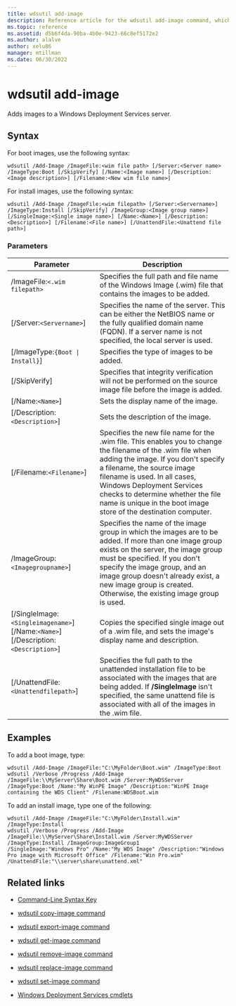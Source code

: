 ```yaml
---
title: wdsutil add-image
description: Reference article for the wdsutil add-image command, which adds images to a Windows Deployment Services server.
ms.topic: reference
ms.assetid: d5b6f4da-90ba-4b0e-9423-66c8ef5172e2
ms.author: alalve
author: xelu86
manager: mtillman
ms.date: 06/30/2022
---
```


# wdsutil add-image



Adds images to a Windows Deployment Services server.

## Syntax

For boot images, use the following syntax:

```
wdsutil /Add-Image /ImageFile:<wim file path> [/Server:<Server name> /ImageType:Boot [/SkipVerify] [/Name:<Image name>] [/Description:<Image description>] [/Filename:<New wim file name>]
```

For install images, use the following syntax:

```
wdsutil /Add-Image /ImageFile:<wim filepath> [/Server:<Servername>] /ImageType:Install [/SkipVerify] /ImageGroup:<Image group name>] [/SingleImage:<Single image name>] [/Name:<Name>] [/Description:<Description>] [/Filename:<File name>] [/UnattendFile:<Unattend file path>]
```

### Parameters

| Parameter | Description |
|--|--|
| /ImageFile:`<.wim filepath>` | Specifies the full path and file name of the Windows Image (.wim) file that contains the images to be added. |
| [/Server:`<Servername>`] | Specifies the name of the server. This can be either the NetBIOS name or the fully qualified domain name (FQDN). If a server name is not specified, the local server is used. |
| [/ImageType:`{Boot \| Install}`] | Specifies the type of images to be added. |
| [/SkipVerify] | Specifies that integrity verification will not be performed on the source image file before the image is added. |
| [/Name:`<Name>`] | Sets the display name of the image. |
| [/Description:`<Description>`] | Sets the description of the image. |
| [/Filename:`<Filename>`] | Specifies the new file name for the .wim file. This enables you to change the filename of the .wim file when adding the image. If you don't specify a filename, the source image filename is used. In all cases, Windows Deployment Services checks to determine whether the file name is unique in the boot image store of the destination computer. |
| /ImageGroup:`<Imagegroupname>`] | Specifies the name of the image group in which the images are to be added. If more than one image group exists on the server, the image group must be specified. If you don't specify the image group, and an image group doesn't already exist, a new image group is created. Otherwise, the existing image group is used. |
| [/SingleImage:`<Singleimagename>`] [/Name:`<Name>`] [/Description:`<Description>`] | Copies the specified single image out of a .wim file, and sets the image's display name and description. |
| [/UnattendFile:`<Unattendfilepath>`] | Specifies the full path to the unattended installation file to be associated with the images that are being added. If **/SingleImage** isn't specified, the same unattend file is associated with all of the images in the .wim file. |

## Examples

To add a boot image, type:

```
wdsutil /Add-Image /ImageFile:"C:\MyFolder\Boot.wim" /ImageType:Boot
wdsutil /Verbose /Progress /Add-Image /ImageFile:\\MyServer\Share\Boot.wim /Server:MyWDSServer /ImageType:Boot /Name:"My WinPE Image" /Description:"WinPE Image containing the WDS Client" /Filename:WDSBoot.wim
```

To add an install image, type one of the following:

```
wdsutil /Add-Image /ImageFile:"C:\MyFolder\Install.wim" /ImageType:Install
wdsutil /Verbose /Progress /Add-Image /ImageFile:\\MyServer\Share\Install.wim /Server:MyWDSServer /ImageType:Install /ImageGroup:ImageGroup1
/SingleImage:"Windows Pro" /Name:"My WDS Image" /Description:"Windows Pro image with Microsoft Office" /Filename:"Win Pro.wim" /UnattendFile:"\\server\share\unattend.xml"
```

## Related links

- [Command-Line Syntax Key](command-line-syntax-key.md)

- [wdsutil copy-image command](wdsutil-copy-image.md)

- [wdsutil export-image command](wdsutil-export-image.md)

- [wdsutil get-image command](wdsutil-get-image.md)

- [wdsutil remove-image command](wdsutil-remove-image.md)

- [wdsutil replace-image command](wdsutil-replace-image.md)

- [wdsutil set-image command](wdsutil-set-image.md)

- [Windows Deployment Services cmdlets](/powershell/module/wds)
